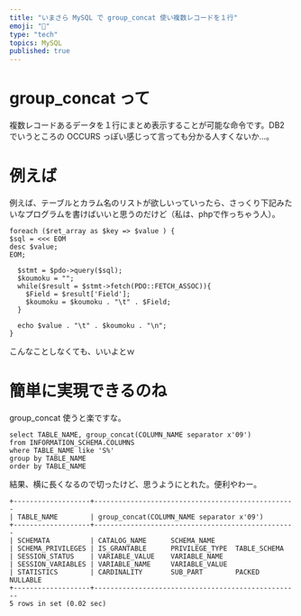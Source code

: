 ```yaml
---
title: "いまさら MySQL で group_concat 使い複数レコードを１行"
emoji: "📝"
type: "tech"
topics: MySQL
published: true
---
```


# group_concat って
複数レコードあるデータを１行にまとめ表示することが可能な命令です。DB2 でいうところの OCCURS っぽい感じって言っても分かる人すくないか…。

# 例えば
例えば、テーブルとカラム名のリストが欲しいっていったら、さっくり下記みたいなプログラムを書けばいいと思うのだけど（私は、phpで作っちゃう人）。

```php:
foreach ($ret_array as $key => $value ) {
$sql = <<< EOM
desc $value;
EOM;

  $stmt = $pdo->query($sql);
  $koumoku = "";
  while($result = $stmt->fetch(PDO::FETCH_ASSOC)){
    $Field = $result['Field'];
    $koumoku = $koumoku . "\t" . $Field;
  }

  echo $value . "\t" . $koumoku . "\n";
}
```

こんなことしなくても、いいよとｗ

# 簡単に実現できるのね
group_concat 使うと楽ですな。

```sql:
select TABLE_NAME, group_concat(COLUMN_NAME separator x'09')
from INFORMATION_SCHEMA.COLUMNS 
where TABLE_NAME like 'S%'
group by TABLE_NAME
order by TABLE_NAME
```

結果、横に長くなるので切ったけど、思うようにとれた。便利やわー。

```text:
+-------------------+--------------------------------------------------
| TABLE_NAME        | group_concat(COLUMN_NAME separator x'09')        
+-------------------+--------------------------------------------------
| SCHEMATA          | CATALOG_NAME      SCHEMA_NAME     
| SCHEMA_PRIVILEGES | IS_GRANTABLE      PRIVILEGE_TYPE  TABLE_SCHEMA    
| SESSION_STATUS    | VARIABLE_VALUE    VARIABLE_NAME                   
| SESSION_VARIABLES | VARIABLE_NAME     VARIABLE_VALUE                  
| STATISTICS        | CARDINALITY       SUB_PART        PACKED  NULLABLE
+-------------------+---------------------------------------------------
5 rows in set (0.02 sec)
```

